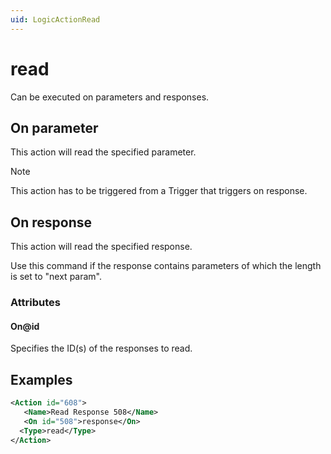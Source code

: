 ```yaml
---
uid: LogicActionRead
---
```


# read

Can be executed on parameters and responses.

## On parameter

This action will read the specified parameter.

> [!NOTE]
> This action has to be triggered from a Trigger that triggers on response.

## On response

This action will read the specified response.

Use this command if the response contains parameters of which the length is set to "next param".

### Attributes

#### On@id

Specifies the ID(s) of the responses to read.

## Examples

```xml
<Action id="608">
   <Name>Read Response 508</Name>
   <On id="508">response</On>
  <Type>read</Type>
</Action>
```
